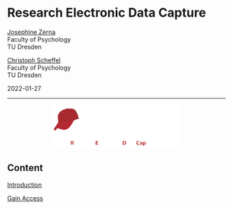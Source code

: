 # Research Electronic Data Capture

[Josephine Zerna](mailto:josephine.zerna@tu-dresden.de)<br>
Faculty of Psychology<br>
TU Dresden

[Christoph Scheffel](mailto:christoph_scheffel@tu-dresden.de) <br>
Faculty of Psychology<br>
TU Dresden

2022-01-27

---

<p align="center">
    <img src="pics/redcap_logo.svg" width="300"/>
</p>

<!-- I suggest to use alernative logo with black letters. -->

## Content

[Introduction](01_Introduction.md)

[Gain Access](02_Access.md)
